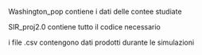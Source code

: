Washington_pop contiene i dati delle contee studiate

SIR_proj2.0 contiene tutto il codice necessario

i file .csv contengono dati prodotti durante le simulazioni
